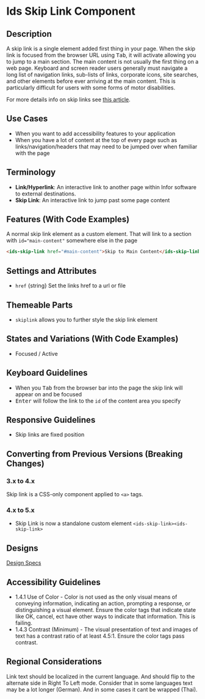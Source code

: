 # Ids Skip Link Component

## Description

A skip link is a single element added first thing in your page. When the skip link is focused from the browser URL using <kbd>Tab</kbd>, it will activate allowing you to jump to a main section. The main content is not usually the first thing on a web page. Keyboard and screen reader users generally must navigate a long list of navigation links, sub-lists of links, corporate icons, site searches, and other elements before ever arriving at the main content. This is particularly difficult for users with some forms of motor disabilities.

For more details info on skip links see <a href="https://webaim.org/techniques/skipnav/" target="_blank">this article</a>.

## Use Cases

- When you want to add accessibility features to your application
- When you have a lot of content at the top of every page such as links/navigation/headers that may need to be jumped over when familiar with the page

## Terminology

- **Link/Hyperlink**: An interactive link to another page within Infor software to external destinations.
- **Skip Link**: An interactive link to jump past some page content

## Features (With Code Examples)

A normal skip link element as a custom element. That will link to a section with `id="main-content"` somewhere else in the page

```html
<ids-skip-link href="#main-content">Skip to Main Content</ids-skip-link>
```

## Settings and Attributes

- `href` {string} Set the links href to a url or file

## Themeable Parts

- `skiplink` allows you to further style the skip link element

## States and Variations (With Code Examples)

- Focused / Active

## Keyboard Guidelines

- When you <kbd>Tab</kbd> from the browser bar into the page the skip link will appear on and be focused
- <kbd>Enter</kbd> will follow the link to the `id` of the content area you specify

## Responsive Guidelines

- Skip links are fixed position

## Converting from Previous Versions (Breaking Changes)

### 3.x to 4.x

Skip link is a CSS-only component applied to `<a>` tags.

### 4.x to 5.x

- Skip Link is now a standalone custom element `<ids-skip-link><ids-skip-link>`

## Designs

[Design Specs](https://www.figma.com/file/yaJ8mJrqRRej8oTsd6iT8P/IDS-(SoHo)-Component-Library-v4.5?node-id=760%3A771)

## Accessibility Guidelines

- 1.4.1 Use of Color - Color is not used as the only visual means of conveying information, indicating an action, prompting a response, or distinguishing a visual element. Ensure the color tags that indicate state like OK, cancel, ect have other ways to indicate that information. This is failing.
- 1.4.3 Contrast (Minimum) - The visual presentation of text and images of text has a contrast ratio of at least 4.5:1.   Ensure the color tags pass contrast.

## Regional Considerations

Link text should be localized in the current language. And should flip to the alternate side in Right To Left mode. Consider that in some languages text may be a lot longer (German). And in some cases it cant be wrapped (Thai).
